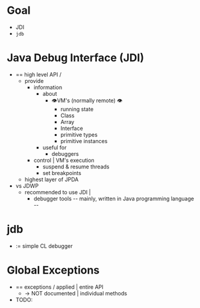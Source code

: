 # Goal
* JDI
* `jdb`

# Java Debug Interface (JDI)
* == high level API /
  * provide 
    * information
      * about 
        * 👁️VM's (normally remote) 👁️
          * running state 
          * Class
          * Array
          * Interface
          * primitive types
          * primitive instances
      * useful for
        * debuggers
    * control | VM's execution
      * suspend & resume threads
      * set breakpoints
  * highest layer of JPDA 
* vs JDWP
  * recommended to use JDI |
    * debugger tools -- mainly, written in Java programming language --

# jdb
* := simple CL debugger

# Global Exceptions
* == exceptions / applied | entire API
  * -> NOT documented | individual methods
* TODO:

